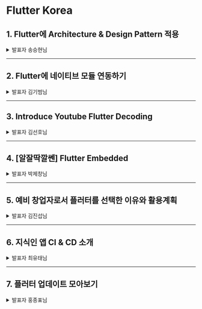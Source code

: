 # Flutter Korea

## 1. Flutter에 Architecture & Design Pattern 적용
<details>
 <summary> 발표자 송승현님</summary>
- BLOC Pattern, 폴더 구조

[유튜브 영상](https://www.youtube.com/watch?v=bp9AlSUsS10)
</details>
 
----


## 2. Flutter에 네이티브 모듈 연동하기

<details>
 <summary>발표자 김기범님</summary>
 
 ### 크로스 플랫폼인데 네이티브 모듈을?
 - 기존 네이티브 모듈을 꼭 서야할 때가 있다
 - 네이티브 모듈을 포팅하기 어려울 때
 - 네이티브 모듈이 더 효율적일 때
 
 ### 네이티브 모듈을 포팅하기 어려운 경우
 - 네이티브 로직이 복잡할 때
 - 네이티브 로직이 아예 공개가 안 되어 있을 때
 
 ### 네이티브 모듈이 더 효율적인 경우
 - 유지보수 비용이 덜 들어가는 경우
 - 네이티브 퍼포먼스가 더 뛰어난 경우
 
 ### 연동하기
 #### 데이터와 연동하기
 - 네이티브 모듈을 실행할 때, Flutter 쪽 데이터가 필요한 경우
 - ex) 초기 설정값, 사용자 인증 정보
 
 
 #### UI와 연동하기 
 - 네이티브 모듈을 실행할 때, Flutter 쪽 UI가 필요한 경우
 - ex) 네이티브 화면 내에서 Flutter 앱바 및 페이지 띄우기
 
 
 ### 어떻게 연동할 것인가?
 
 #### Method Channel
 - Flutter <-> Native 양방향 통신으로 데이터와 로직을 공유 
 
 ![image](https://user-images.githubusercontent.com/61898890/157690645-3a164c95-bcef-43a5-baae-b7284b4bfe95.png)
  
 #### Flutter view
 - Flutter UI + Native UI를 한 화면에 녹여낼 수 있다
 
 ![image](https://user-images.githubusercontent.com/61898890/157690910-8e3667f5-80ed-4d3a-8a74-e93d726f8243.png)

 
 ### 네이티브 모듈 연동시 질문해볼 것들
 - 네이티브를 연동하는 것이 **최선인가?**
 
 
 
 
 
 
 
 
 
 [유튜브 영상](https://www.youtube.com/watch?v=nIqTfAeYc3Y)
 
 </details>
 



---

## 3. Introduce Youtube Flutter Decoding

<details>
 <summary>발표자 김선호님</summary>
 
 - 김선호님 
- 플러터 디코딩
- 핫 리로드가 동작하지 않는 이유
- 위젯의 생명주기
- BuildContext란?
- Async와 Isolate
- Unbounded height/width error
- Package와 플러그인
- 노란색 밑줄이 그어진 텍스트
- ShinkWrap과 Sliver
- 위젯클래스와 헬퍼 메소드
- Tear-off

[유튜브 영상](https://www.youtube.com/watch?v=W6D1MqqPdXs)
 
 </details>
 



---


## 4. [알잘딱깔쎈] Flutter Embedded

<details>
 <summary>발표자 박제창님</summary>
 

[유튜브 영상](https://www.youtube.com/watch?v=jW3pqIpQtQE&t=1s)
 
 </details>
 

---


## 5. 예비 창업자로서 플러터를 선택한 이유와 활용계획

<details>
 <summary>발표자 김진섭님</summary>
 
 [유튜브 영상](https://www.youtube.com/watch?v=_WJMcLx6Hoo&t=2s)
 
 </details>





---

## 6. 지식인 앱 CI & CD 소개

<details>
 <summary>발표자 최유태님</summary>
 
 ### CD(Continuous Deployment/Deliver)
- 지속적 배포

#### Jenkins open source
- blue ocean & pipeline 기능

#### Jenkins pipeline
1. git checkout
2. flutter init
3. parallel execution
4. ios/android 동시에 build
5. store update

![image](https://user-images.githubusercontent.com/61898890/157449274-908469d5-f89d-4d26-b561-ea9593ca7184.png)

#### fvm(Flutter Version Management)
- Flutter SIDEKICK
- Configure version per project
- Fast switch
- Parallelism 


#### fastlane
- automate deploy
- 배포관리가 쉬워진다

#### hubot
- deploy 실행을 더 쉽게하기 위해 만듦

### CI(Continuous Integration)
- 지속적 통합
- static code analysis
- code convention
- build test

#### Github Action
- CI와 CD 모두 가능하다
- 해당 trigger는 pull request가 올라왔을 때 push, fork 했을 때로 선택할 수 있다
- self hosted

![image](https://user-images.githubusercontent.com/61898890/157455993-09740802-4ca1-4e17-9269-513239cd191d.png)

[유튜브 영상](https://www.youtube.com/watch?v=XE7arhC6tsc)
 
 </details>
 



--- 

## 7. 플러터 업데이트 모아보기

<details>
 <summary>발표자 홍종표님</summary>
 
  ### 2021 Flutter 업데이트
- Lint : 소스 코드를 분석하여 모범적인 코딩 관행을 장려하는 도구  
- Skeleton : 커뮤니티 모범 사례를 따르는 2페이지의 리스트 뷰(디테일 뷰 포함) 앱
- dart:core 패키지에 hash 관련 메소드를 override 한다
- WebView 3.0
- Flutter Favorites Packages(새로운 라우터, moor->drift, freezed, dart_code_metrics, flex_color_scheme, flutter_svg, feedback, toggle_switch, auto_size_text) 
- find.image() 메서드 추가

 ### 2022 Flutter Roadmap
 - Flutter Desktop Release
 - 개발자 경험 향상
 - 정적 메타 프로그래밍 지원 (코드 생성 없이 Data Class 만들기. ex. build_value, freezed, json_serializable) -> Kotlin의 data class처럼 그냥 만들 수 있게끔 한다
- Flutter Windows Release
- Android 관련 변경사항
- 통합 테스트(Integration Test)
- Pub.dev 검색 UI 변경
- [Chris Sells](https://medium.com/@csells_18027) 
- [Michael Thomsen](https://medium.com/@mit.mit)


[유튜브 영상](https://www.youtube.com/watch?v=fhOGL_6XGTg)
 </details>
 
 

